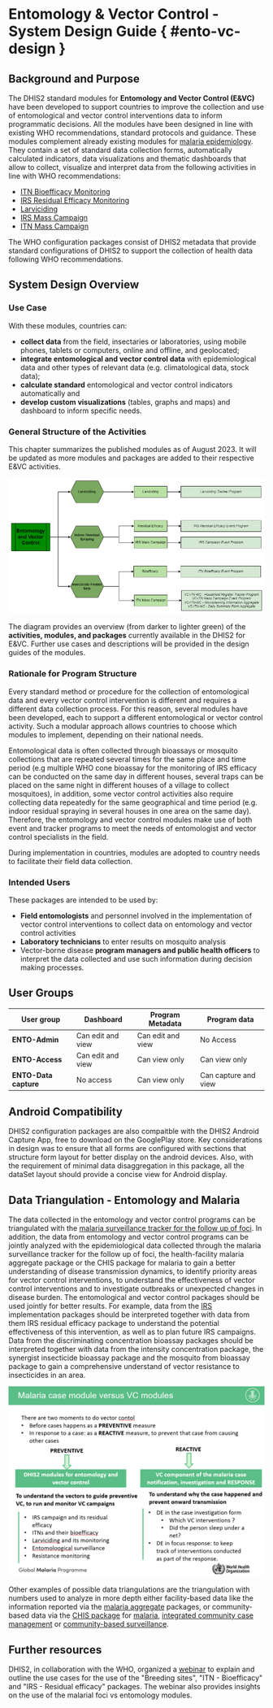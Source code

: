 # Entomology & Vector Control - System Design Guide { #ento-vc-design }

## Background and Purpose

The DHIS2 standard modules for **Entomology and Vector Control (E&VC)** have been developed to support countries to improve the collection and use of entomological and vector control interventions data  to inform programmatic decisions.
All the modules have been designed in line with existing WHO recommendations, standard protocols and guidance. These modules complement already existing modules for [malaria epidemiology](https://who.dhis2.org/documentation/index.html#malaria). They contain a set of standard data collection forms, automatically calculated indicators, data visualizations and thematic dashboards that allow to collect, visualize and interpret data from the following activities in line with WHO recommendations:

- [ITN Bioefficacy Monitoring](#ento-itn-bio-design)
- [IRS Residual Efficacy Monitoring](#ento-irs-rem-design)
- [Larviciding](#ento-bsm-larv-design)
- [IRS Mass Campaign](#vc-irs-campaign-design)
- [ITN Mass Campaign](#vc-itn-mc-design)

The WHO configuration packages consist of DHIS2 metadata that provide standard configurations of DHIS2 to support the collection of health data following WHO recommendations.

## System Design Overview

### Use Case

With these modules, countries can:

- **collect data** from the field, insectaries or laboratories, using mobile phones, tablets or computers, online and offline, and geolocated;
- **integrate entomological and vector control data** with epidemiological data and other types of relevant data (e.g. climatological data, stock data);
- **calculate standard** entomological and vector control indicators automatically and
- **develop custom visualizations** (tables, graphs and maps) and dashboard to inform specific needs.

### General Structure of the Activities

This chapter summarizes the published modules as of August 2023. It will be updated as more modules and packages are added to their respective E&VC activities.

![Entomology program structure](resources/images/ento-vc-100-en.png)

The diagram provides an overview (from darker to lighter green) of the **activities, modules, and packages** currently available in the DHIS2 for E&VC. Further use cases and descriptions will be provided in the design guides of the modules.

### Rationale for Program Structure

Every standard method or procedure for the collection of entomological data and every vector control intervention is different and requires a different data collection process. For this reason, several modules have been developed, each to support a different entomological or vector control activity.  Such a modular approach allows countries to choose which modules to implement, depending on their national needs.

Entomological data is often collected through bioassays or mosquito collections that are repeated several times for the same place and time period (e.g multiple WHO cone bioassay for the monitoring of IRS efficacy can be conducted on the same day in different houses, several traps can be placed on the same night in different houses of a village to collect mosquitoes), in addition, some vector control activities also require collecting data repeatedly for the same geographical and time period (e.g. indoor residual spraying in several houses in one area on the same day). Therefore, the entomology and vector control modules make use of both event and tracker programs to meet the needs of entomologist and vector control specialists in the field.

During implementation in countries, modules are adopted to country needs to facilitate their field data collection.

### Intended Users

These packages are intended to be used by:

- **Field entomologists** and personnel involved in the implementation of vector control interventions to collect data on entomology and vector control activities
- **Laboratory technicians** to enter results on mosquito analysis
- Vector-borne disease **program managers and public health officers** to interpret the data collected and use such information during decision making processes.

## User Groups

| User group        | Dashboard         | Program Metadata  | Program data         |
|-------------------|-------------------|-------------------|----------------------|
| **ENTO-Admin**        | Can edit and view | Can edit and view | No Access            |
| **ENTO-Access**       | Can edit and view | Can view only     | Can view only        |
| **ENTO-Data capture** | No access         | Can view only     | Can capture and view |

## Android Compatibility

DHIS2 configuration packages are also compaitble with the DHIS2 Android Capture App, free to download on the GooglePlay store. Key considerations in design was to ensure that all forms are configured with sections that structure form layout for better display on the android devices. Also, with the requirement of minimal data disaggregation in this package, all the dataSet layout should provide a concise view for Android display.

## Data Triangulation - Entomology and Malaria

The data collected in the entomology and vector control programs can be triangulated with the [malaria surveillance tracker for the follow up of foci](#mal-cs-design). In addition, the data from entomology and vector control programs can be jointly analyzed with the epidemiological data collected through the malaria surveillance tracker for the follow up of foci, the health-facility malaria aggregate package or the CHIS package for malaria to gain a better understanding of disease transmission dynamics,  to identify priority areas for vector control interventions, to understand the effectiveness of vector control interventions and to investigate outbreaks or unexpected changes in disease burden. The entomological and vector control packages should be used jointly for better results. For example, data from the [IRS](#ento-irs-rem-design) implementation packages should be interpreted together with data from them IRS residual efficacy package to understand the potential effectiveness of this intervention, as well as to plan future IRS campaigns. Data from the discriminating concentration bioassay packages should be interpreted together with data from the intensity concentration package, the synergist insecticide bioassay package and the mosquito from bioassay package to gain a comprehensive understand of vector resistance to insecticides in an area.

![When to use MAL-Foci and the entomology modules](resources/images/ento-vc-002-en.png)

Other examples of possible data triangulations are the triangulation with numbers used to analyze in more depth either facility-based data like the information reported via the [malaria aggregate](#mal-agg-design) packages, or community-based data via the [CHIS package](#chis-agg-design) for [malaria](#chis-mal-agg-design), [integrated community case management](#chis-iccm-agg-design) or [community-based surveillance](#chis-cbs-agg-design).

## Further resources

DHIS2, in collaboration with the WHO, organized a [webinar](https://youtu.be/9NwZPWGkNsU) to explain and outline the use cases for the use of the "Breeding sites", "ITN - Bioefficacy" and "IRS - Residual efficacy" packages. The webinar also provides insights on the use of the malarial foci vs entomology modules. 
